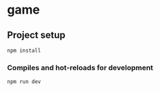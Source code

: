 # game

## Project setup
```
npm install
```

### Compiles and hot-reloads for development
```
npm run dev
```